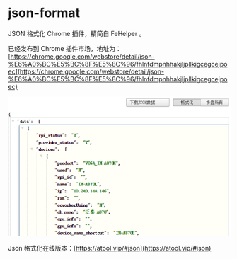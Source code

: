 # json-format

JSON 格式化 Chrome 插件，精简自 FeHelper 。

已经发布到 Chrome 插件市场，地址为：[https://chrome.google.com/webstore/detail/json-%E6%A0%BC%E5%BC%8F%E5%8C%96/fhlnfdmpnhhakjljpllkigcegcejpoec](https://chrome.google.com/webstore/detail/json-%E6%A0%BC%E5%BC%8F%E5%8C%96/fhlnfdmpnhhakjljpllkigcegcejpoec)

![screenshot](screenshot/1.png)

Json 格式化在线版本：[https://atool.vip/#json](https://atool.vip/#json)
